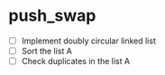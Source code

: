 # push_swap

- [ ] Implement doubly circular linked list
- [ ] Sort the list A
- [ ] Check duplicates in the list A